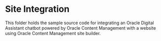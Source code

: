 # Site Integration

This folder holds the sample source code for integrating an Oracle Digital Assistant chatbot powered by Oracle Content Management with a website using Oracle Content Management site builder.
